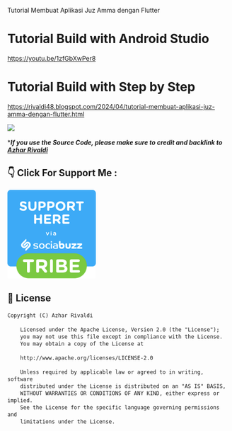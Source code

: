 Tutorial Membuat Aplikasi Juz Amma dengan Flutter

# Tutorial Build with Android Studio
https://youtu.be/1zfGbXwPer8

# Tutorial Build with Step by Step
https://rivaldi48.blogspot.com/2024/04/tutorial-membuat-aplikasi-juz-amma-dengan-flutter.html

<img src="https://blogger.googleusercontent.com/img/b/R29vZ2xl/AVvXsEir72GKxj9ZU9nQ-6fERoHf7YgcfsVZKlPm4XiDl7WTQBBtwXM-cqdxqd09DP3znLaP_ikv4yTEyfTjxyA86yxIhqZB7OK7JQlPe6CPfnEEcNTKqHVukC2SAKFrAiTFBj7E_Yw-3DyyLVq5C-sXZccfkFao3taP201wAUQ_cmOYuG9luk4maTWNKQbR2Om1/s1280/Tutorial%20Membuat%20Aplikasi%20Juz%20Amma%20dengan%20Flutter.png" data-canonical-src="https://rivaldi48.blogspot.com/2024/04/tutorial-membuat-aplikasi-juz-amma-dengan-flutter.html" style="max-width:100%;">

****If you use the Source Code, please make sure to credit and backlink to [Azhar Rivaldi](https://rivaldi48.blogspot.com/)***

## 👇 Click For Support Me :
<a href="https://sociabuzz.com/azharrvldi_/donate"> 
<img src="https://github.com/AzharRivaldi/AzharRivaldi/blob/master/Support%20Here.png" width="200" height="200"></a>

## 📄 License

```
Copyright (C) Azhar Rivaldi

    Licensed under the Apache License, Version 2.0 (the "License");
    you may not use this file except in compliance with the License.
    You may obtain a copy of the License at

    http://www.apache.org/licenses/LICENSE-2.0

    Unless required by applicable law or agreed to in writing, software
    distributed under the License is distributed on an "AS IS" BASIS,
    WITHOUT WARRANTIES OR CONDITIONS OF ANY KIND, either express or implied.
    See the License for the specific language governing permissions and
    limitations under the License.

```

